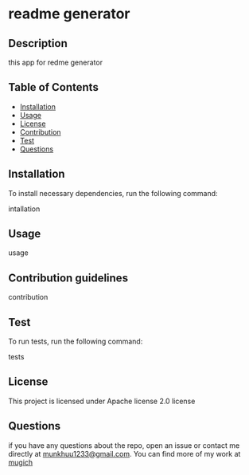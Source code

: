 # readme generator

  ## Description 

  this app for redme generator

  ## Table of Contents
  * [Installation](#installation)
  * [Usage](#usage)
  * [License](#license)
  * [Contribution](#contribution)
  * [Test](#tests)
  * [Questions](#question)
  
  ## Installation
  To install necessary dependencies, run the following command:

   intallation

  ## Usage

  usage

  ## Contribution guidelines

  contribution

  ## Test
  To run tests, run the following command:

  tests 

  ## License
  This project is licensed under Apache license 2.0 license

  ## Questions

  if you have any questions about the repo, open an issue or contact me directly at munkhuu1233@gmail.com. 
  You can find more of my work at [mugich](https://github.com/mugich/) 



